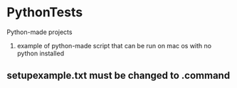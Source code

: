 # PythonTests
Python-made projects 

1. example of python-made script that can be run on mac os with no python installed

## setupexample.txt must be changed to .command ##
